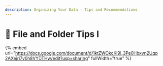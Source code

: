 ```yaml
---
description: Organizing Your Data - Tips and Recommendations
---
```


# 🔴 File and Folder Tips I



{% embed url="https://docs.google.com/document/d/1ktZWOkcKl9l_3Pe0Hbxvn2Uqp2AXejri7v0h8VYDTHw/edit?usp=sharing" fullWidth="true" %}
